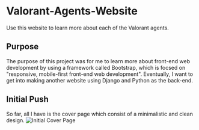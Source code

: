 # Valorant-Agents-Website
Use this website to learn more about each of the Valorant agents.

## Purpose
The purpose of this project was for me to learn more about front-end web development by using a framework called Bootstrap, which is focsed on "responsive, mobile-first front-end web development". Eventually, I want to get into making another website using Django and Python as the back-end.

## Initial Push
So far, all I have is the cover page which consist of a minimalistic and clean design.
![Initial Cover Page](https://i.imgur.com/g1Y2MLf.png)
